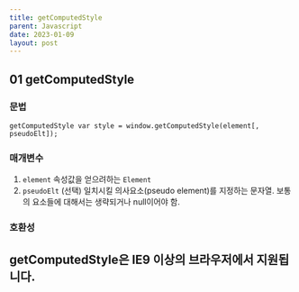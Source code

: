 ```yaml
---
title: getComputedStyle
parent: Javascript
date: 2023-01-09
layout: post
---
```


## 01 getComputedStyle

### 문법

`getComputedStyle var style = window.getComputedStyle(element[, pseudoElt]); `

### 매개변수

1. `element` 속성값을 얻으려하는 `Element`
2. `pseudoElt` (선택) 일치시킬 의사요소(pseudo element)를 지정하는 문자열. 보통의 요소들에 대해서는 생략되거나 null이어야 함.

### 호환성
getComputedStyle은 IE9 이상의 브라우저에서 지원됩니다.
---

